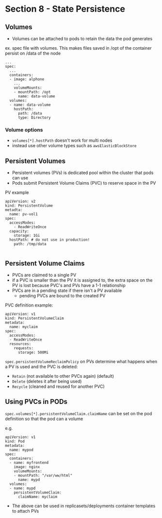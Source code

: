 # Section 8 - State Persistence

## Volumes

* Volumes can be attached to pods to retain the data the pod generates

ex. spec file with volumes. This makes files saved in /opt of the container persist on /data of the node

```
...
spec:
  ...
  containers:
  - image: alphone
    ...
    volumeMounts:
    - mountPath: /opt
      name: data-volume
  volumes:
  - name: data-volume
    hostPath:
      path: /data
      type: Directory
```

### Volume options

* `volumes[*].hostPath` doesn't work for multi nodes
* instead use other volume types such as
  `awsElasticBlockStore`
  
## Persistent Volumes

* Persistent volumes (PVs) is dedicated pool within the cluster that pods can use
* Pods submit Persistent Volume Claims (PVC) to reserve space in the PV

PV example
```
apiVersion: v2
kind: PersistentVolume
metadta:
  name: pv-vol1
spec:
  accessModes:
    - ReadWriteOnce
  capacity:
    storage: 1Gi
  hostPath: # do not use in production!
    path: /tmp/data
  
```

## Persistent Volume Claims

* PVCs are claimed to a single PV
* if a PVC is smaller than the PV it is assigned to, the extra space on the PV is lost because PVC's and PVs have a 1-1 relationship
* PVCs are in a pending state if there isn't a PV available
  * pending PVCs are bound to the created PV

PVC definition example:

```
apiVersion: v1
kind: PersistentVolumeClaim
metadata:
  name: myclaim
spec:
  accessModes:
  - ReadWriteOnce
  resources:
    requests:
      storage: 500Mi
```


`spec.persistentVolumeReclaimPolicy` on PVs determine what happens when a PV is used and the PVC is deleted:
* `Retain` (not available to other PVCs again) (default)
* `Delete` (deletes it after being used)
* `Recycle` (cleaned and reused for another PVC)


## Using PVCs in PODs

`spec.volumes[*].persistentVolumeClaim.claimName` can be set on the pod definition so that the pod can a volume

e.g.
```
apiVersion: v1
kind: Pod
metadata:
  name: mypod
spec:
  containers:
  - name: myfrontend
    image: nginx
    volumeMounts:
    - mountPath: "/var/ww/html"
      name: mypd
  volumes:
  - name: mypd
    persistentVolumeClaim:
      claimName: myclaim
```

* The above can be used in replicasets/deployments container templates to attach PVs
